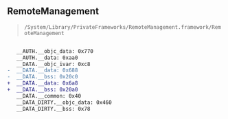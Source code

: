 ## RemoteManagement

> `/System/Library/PrivateFrameworks/RemoteManagement.framework/RemoteManagement`

```diff

   __AUTH.__objc_data: 0x770
   __AUTH.__data: 0xaa0
   __DATA.__objc_ivar: 0xc8
-  __DATA.__data: 0x688
-  __DATA.__bss: 0x20c0
+  __DATA.__data: 0x6a8
+  __DATA.__bss: 0x20a0
   __DATA.__common: 0x40
   __DATA_DIRTY.__objc_data: 0x460
   __DATA_DIRTY.__bss: 0x78

```
